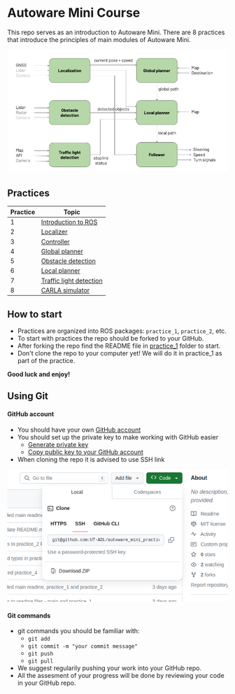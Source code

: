 # Autoware Mini Course

This repo serves as an introduction to Autoware Mini. There are 8 practices that introduce the principles of main modules of Autoware Mini.

![system diagram](/doc/diagram.png)

## Practices

| Practice | Topic                   |
|----------|-------------------------|
|    1     | [Introduction to ROS](practice_1)     |
|    2     | [Localizer](practice_2)               |
|    3     | [Controller](practice_3)              |
|    4     | [Global planner](practice_4)          |
|    5     | [Obstacle detection](practice_5)      |
|    6     | [Local planner](practice_6)           |
|    7     | [Traffic light detection](practice_7) |
|    8     | [CARLA simulator](practice_8)         |

## How to start

* Practices are organized into ROS packages: `practice_1`, `practice_2`, etc.
* To start with practices the repo should be forked to your GitHub.
* After forking the repo find the README file in [practice_1](practice_1) folder to start.
* Don't clone the repo to your computer yet! We will do it in practice_1 as part of the practice.

**Good luck and enjoy!**


## Using Git

#### GitHub account

* You should have your own [GitHub account](https://github.com/)
* You should set up the private key to make working with GitHub easier
   * [Generate private key](https://docs.github.com/en/authentication/connecting-to-github-with-ssh/generating-a-new-ssh-key-and-adding-it-to-the-ssh-agent)
   * [Copy public key to your GitHub account](https://docs.github.com/en/authentication/connecting-to-github-with-ssh/adding-a-new-ssh-key-to-your-github-account)
* When cloning the repo it is advised to use SSH link

![clone_ssh](/doc/cloning_ssh.png)

#### Git commands

* git commands you should be familiar with:
   * `git add`
   * `git commit -m "your commit message"`
   * `git push`
   * `git pull`
* We suggest regularily pushing your work into your GitHub repo.
* All the assesment of your progress will be done by reviewing your code in your GitHub repo.
